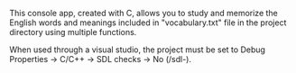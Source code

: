 This console app, created with C, allows you to study and memorize the English words and meanings included in "vocabulary.txt" file in the project directory using multiple functions.

When used through a visual studio, the project must be set to Debug Properties -> C/C++ -> SDL checks -> No (/sdl-).
